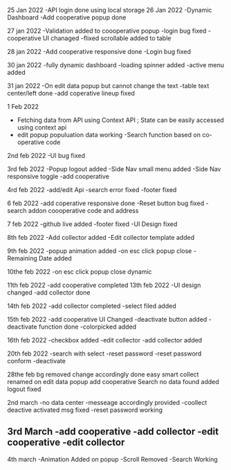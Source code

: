 25 Jan 2022
  -API login done using local storage
26 Jan 2022
  -Dynamic Dashboard 
  -Add cooperative popup done

27 jan 2022
  -Validation added to coooperative popup
  -login bug fixed
  -cooperative UI chanaged
  -flixed scrollable added to table

28 jan 2022
 -Add cooperative responsive done
 -Login bug fixed

30 jan 2022
 -fully dynamic dashboard 
 -loading spinner added 
 -active menu added

 31 jan 2022
 -On edit data popup but cannot change the text
 -table text center/left done
 -add coperative lineup fixed

 1 Feb 2022
 - Fetching data from API using Context API ; State can be easily accessed using context api
 - edit popup populuation data working
 -Search function based on co-operative code


 2nd feb 2022
 -UI bug fixed

3rd feb 2022 
-Popup logout added 
-Side Nav small menu added 
-Side Nav responsive toggle 
-add cooperative

4rd feb 2022
-add/edit Api
-search error fixed
-footer fixed

6 feb 2022
-add coperative responsive done
-Reset button bug fixed
-search addon coooperative code and address

7 feb 2022
-github live added
-footer fixed 
-UI Design fixed

8th feb 2022
-Add collector added
-Edit collector template added

9th feb 2022 
-popup animation added
-on esc click popup close
-Remaining Date  added

10the feb 2022 
 -on esc click popup close dynamic

 11th feb 2022 
 -add cooperative completed
13th feb 2022 
 -UI design changed
 -add collector done

14th feb 2022 
 -add collector completed
 -select filed added

 15th feb 2022 
 -add cooperative UI Changed
 -deactivate button added
 -deactivate function done
 -colorpicked added

16th feb 2022
-checkbox added
-edit collector 
-add collector added

20th feb 2022 
-search with select 
-reset password 
-reset password conform 
-deactivate

28the feb
bg removed
change accordingly done
easy smart collect renamed
on edit data popup
add cooperative 
Search no data found added
logout fixed


2nd march 
-no data center
-messeage accordingly provided
-coollect deactive activated msg fixed
-reset password working

3rd March
   -add cooperative
   -add collector
    -edit cooperative
    -edit collector
-

4th march
  -Animation Added on popup
  -Scroll Removed
  -Search Working
  